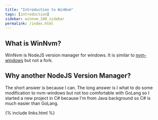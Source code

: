 ```yaml
---
title: "Introduction to WinNvm"
tags: [introduction]
sidebar: winnvm_100_sidebar
permalink: /index.html
---
```


## What is WinNvm?
WinNvm is NodeJS version manager for windows. It is similar to [nvm-windows](https://github.com/coreybutler/nvm-windows) but not a fork.

## Why another NodeJS Version Manager?
The short answer is because I can. The long answer is I what to do some modification to nvm-windows but not too comfortable with GoLang so I started a new project in C# because I'm from Java background so C# is much easier than GoLang.



{% include links.html %}
